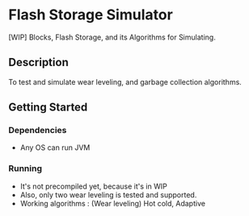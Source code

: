 # Flash Storage Simulator

[WIP] Blocks, Flash Storage, and its Algorithms for Simulating.

## Description

To test and simulate wear leveling, and garbage collection algorithms.

## Getting Started

### Dependencies

* Any OS can run JVM

### Running

* It's not precompiled yet, because it's in WIP
* Also, only two wear leveling is tested and supported.
* Working algorithms : (Wear leveling) Hot cold, Adaptive
